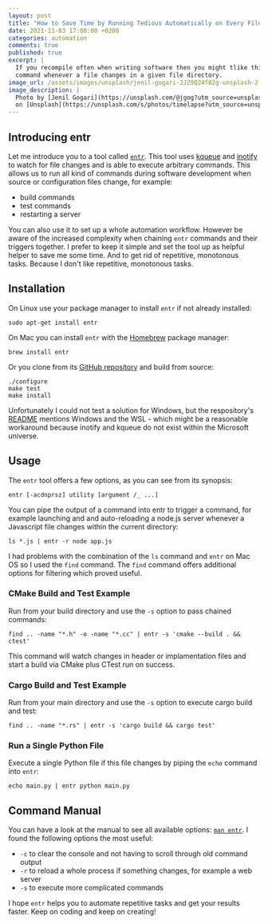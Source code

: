 ```yaml
---
layout: post
title: "How to Save Time by Running Tedious Automatically on Every File Change"
date: 2021-11-03 17:00:00 +0200
categories: automation
comments: true
published: true
excerpt: |
  If you recompile often when writing software then you might tlike this little timesaver: automatically running a
  command whenever a file changes in a given file directory.
image_url: /assets/images/unsplash/jenil-gogari-2JZ9Q24f82g-unsplash-2.jpg
image_description: |
  Photo by [Jenil Gogari](https://unsplash.com/@jgog?utm_source=unsplash&utm_medium=referral&utm_content=creditCopyText)
  on [Unsplash](https://unsplash.com/s/photos/timelapse?utm_source=unsplash&utm_medium=referral&utm_content=creditCopyText)
---
```


## Introducing entr

Let me introduce you to a tool called [`entr`][1]. This tool uses [kqueue][2] and [inotify][3] to watch for file changes
and is able to execute arbitrary commands. This allows us to run all kind of commands during software development when
source or configuration files change, for example:

- build commands
- test commands
- restarting a server

You can also use it to set up a whole automation workflow. However be aware of the increased complexity when chaining
`entr` commands and their triggers together. I prefer to keep it simple and set the tool up as helpful helper to save me
some time. And to get rid of repetitive, monotonous tasks. Because I don't like repetitive, monotonous tasks.

## Installation

On Linux use your package manager to install `entr` if not already installed:

```shell
sudo apt-get install entr
```

On Mac you can install `entr` with the [Homebrew][4] package manager:

```shell
brew install entr
```

Or you clone from its [GitHub repository][5] and build from source:

```shell
./configure
make test
make install
```

Unfortunately I could not test a solution for Windows, but the respository's [README][6] mentions Windows and the WSL -
which might be a reasonable workaround because inotify and kqueue do not exist within the Microsoft universe.

## Usage

The `entr` tool offers a few options, as you can see from its synopsis:

```shell
entr [-acdnprsz] utility [argument /_ ...]
```

You can pipe the output of a command into entr to trigger a command, for example launching and and auto-reloading a
node.js server whenever a Javascript file changes within the current directory:

```shell
ls *.js | entr -r node app.js
```

I had problems with the combination of the `ls` command and `entr` on Mac OS so I used the `find` command. The `find`
command offers additional options for filtering which proved useful.

### CMake Build and Test Example

Run from your build directory and use the `-s` option to pass chained commands:

```shell
find .. -name "*.h" -o -name "*.cc" | entr -s 'cmake --build . && ctest'
```

This command will watch changes in header or implamentation files and start a build via CMake plus CTest run on success.

### Cargo Build and Test Example

Run from your main directory and use the `-s` option to execute cargo build and test:

```shell
find .. -name "*.rs" | entr -s 'cargo build && cargo test'
```

### Run a Single Python File

Execute a single Python file if this file changes by piping the `echo` command into `entr`:

```shell
echo main.py | entr python main.py
```

## Command Manual

You can have a look at the manual to see all available options: [`man entr`][7]. I found the following options the most
useful:

- `-c` to clear the console and not having to scroll through old command output
- `-r` to reload a whole process if something changes, for example a web server
- `-s` to execute more complicated commands

I hope `entr` helps you to automate repetitive tasks and get your results faster. Keep on coding and keep on
creating!

[1]: http://eradman.com/entrproject/
[2]: http://man.openbsd.org/kqueue.2
[3]: http://man.he.net/?section=all&topic=inotify
[4]: https://brew.sh
[5]: https://github.com/eradman/entr
[6]: https://github.com/eradman/entr/blob/5.0/README.md
[7]: https://www.systutorials.com/docs/linux/man/1-entr/
